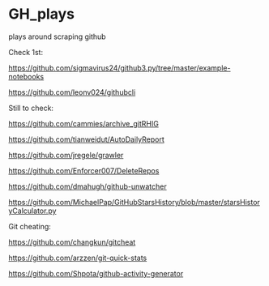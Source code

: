 # GH_plays
plays around scraping github

Check 1st:

https://github.com/sigmavirus24/github3.py/tree/master/example-notebooks

https://github.com/leonv024/githubcli


Still to check:

https://github.com/cammies/archive_gitRHIG

https://github.com/tianweidut/AutoDailyReport

https://github.com/jregele/grawler

https://github.com/Enforcer007/DeleteRepos

https://github.com/dmahugh/github-unwatcher

https://github.com/MichaelPap/GitHubStarsHistory/blob/master/starsHistoryCalculator.py


Git cheating:

https://github.com/changkun/gitcheat

https://github.com/arzzen/git-quick-stats

https://github.com/Shpota/github-activity-generator
